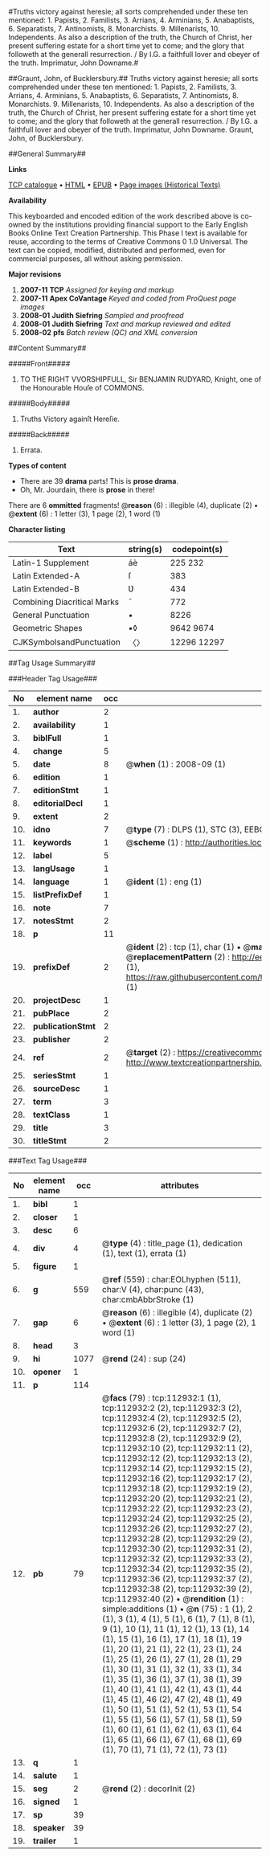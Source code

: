 #Truths victory against heresie; all sorts comprehended under these ten mentioned: 1. Papists, 2. Familists, 3. Arrians, 4. Arminians, 5. Anabaptists, 6. Separatists, 7. Antinomists, 8. Monarchists. 9. Millenarists, 10. Independents. As also a description of the truth, the Church of Christ, her present suffering estate for a short time yet to come; and the glory that followeth at the generall resurrection. / By I.G. a faithfull lover and obeyer of the truth. Imprimatur, John Downame.#

##Graunt, John, of Bucklersbury.##
Truths victory against heresie; all sorts comprehended under these ten mentioned: 1. Papists, 2. Familists, 3. Arrians, 4. Arminians, 5. Anabaptists, 6. Separatists, 7. Antinomists, 8. Monarchists. 9. Millenarists, 10. Independents. As also a description of the truth, the Church of Christ, her present suffering estate for a short time yet to come; and the glory that followeth at the generall resurrection. / By I.G. a faithfull lover and obeyer of the truth. Imprimatur, John Downame.
Graunt, John, of Bucklersbury.

##General Summary##

**Links**

[TCP catalogue](http://www.ota.ox.ac.uk/tcp/)  • 
[HTML](http://tei.it.ox.ac.uk/tcp/Texts-HTML/free/A85/A85551.html)  • 
[EPUB](http://tei.it.ox.ac.uk/tcp/Texts-EPUB/free/A85/A85551.epub) • 
[Page images (Historical Texts)](https://data.historicaltexts.jisc.ac.uk/view?pubId=eebo-99860807e&pageId=eebo-99860807e-112932-1)

**Availability**

This keyboarded and encoded edition of the
	       work described above is co-owned by the institutions
	       providing financial support to the Early English Books
	       Online Text Creation Partnership. This Phase I text is
	       available for reuse, according to the terms of Creative
	       Commons 0 1.0 Universal. The text can be copied,
	       modified, distributed and performed, even for
	       commercial purposes, all without asking permission.

**Major revisions**

1. __2007-11__ __TCP__ *Assigned for keying and markup*
1. __2007-11__ __Apex CoVantage__ *Keyed and coded from ProQuest page images*
1. __2008-01__ __Judith Siefring__ *Sampled and proofread*
1. __2008-01__ __Judith Siefring__ *Text and markup reviewed and edited*
1. __2008-02__ __pfs__ *Batch review (QC) and XML conversion*

##Content Summary##

#####Front#####

1. TO THE RIGHT VVORSHIPFULL, Sir BENJAMIN RUDYARD, Knight, one of the Honourable Houſe of COMMONS.

#####Body#####

1. Truths Victory againſt Hereſie.

#####Back#####

1. Errata.

**Types of content**

  * There are 39 **drama** parts! This is **prose drama**.
  * Oh, Mr. Jourdain, there is **prose** in there!

There are 6 **ommitted** fragments! 
 @__reason__ (6) : illegible (4), duplicate (2)  •  @__extent__ (6) : 1 letter (3), 1 page (2), 1 word (1)

**Character listing**


|Text|string(s)|codepoint(s)|
|---|---|---|
|Latin-1 Supplement|áè|225 232|
|Latin Extended-A|ſ|383|
|Latin Extended-B|Ʋ|434|
|Combining             Diacritical Marks|̄|772|
|General Punctuation|•|8226|
|Geometric Shapes|▪◊|9642 9674|
|CJKSymbolsandPunctuation|〈〉|12296 12297|

##Tag Usage Summary##

###Header Tag Usage###

|No|element name|occ|attributes|
|---|---|---|---|
|1.|__author__|2||
|2.|__availability__|1||
|3.|__biblFull__|1||
|4.|__change__|5||
|5.|__date__|8| @__when__ (1) : 2008-09 (1)|
|6.|__edition__|1||
|7.|__editionStmt__|1||
|8.|__editorialDecl__|1||
|9.|__extent__|2||
|10.|__idno__|7| @__type__ (7) : DLPS (1), STC (3), EEBO-CITATION (1), PROQUEST (1), VID (1)|
|11.|__keywords__|1| @__scheme__ (1) : http://authorities.loc.gov/ (1)|
|12.|__label__|5||
|13.|__langUsage__|1||
|14.|__language__|1| @__ident__ (1) : eng (1)|
|15.|__listPrefixDef__|1||
|16.|__note__|7||
|17.|__notesStmt__|2||
|18.|__p__|11||
|19.|__prefixDef__|2| @__ident__ (2) : tcp (1), char (1)  •  @__matchPattern__ (2) : ([0-9\-]+):([0-9IVX]+) (1), (.+) (1)  •  @__replacementPattern__ (2) : http://eebo.chadwyck.com/downloadtiff?vid=$1&page=$2 (1), https://raw.githubusercontent.com/textcreationpartnership/Texts/master/tcpchars.xml#$1 (1)|
|20.|__projectDesc__|1||
|21.|__pubPlace__|2||
|22.|__publicationStmt__|2||
|23.|__publisher__|2||
|24.|__ref__|2| @__target__ (2) : https://creativecommons.org/publicdomain/zero/1.0/ (1), http://www.textcreationpartnership.org/docs/. (1)|
|25.|__seriesStmt__|1||
|26.|__sourceDesc__|1||
|27.|__term__|3||
|28.|__textClass__|1||
|29.|__title__|3||
|30.|__titleStmt__|2||


###Text Tag Usage###

|No|element name|occ|attributes|
|---|---|---|---|
|1.|__bibl__|1||
|2.|__closer__|1||
|3.|__desc__|6||
|4.|__div__|4| @__type__ (4) : title_page (1), dedication (1), text (1), errata (1)|
|5.|__figure__|1||
|6.|__g__|559| @__ref__ (559) : char:EOLhyphen (511), char:V (4), char:punc (43), char:cmbAbbrStroke (1)|
|7.|__gap__|6| @__reason__ (6) : illegible (4), duplicate (2)  •  @__extent__ (6) : 1 letter (3), 1 page (2), 1 word (1)|
|8.|__head__|3||
|9.|__hi__|1077| @__rend__ (24) : sup (24)|
|10.|__opener__|1||
|11.|__p__|114||
|12.|__pb__|79| @__facs__ (79) : tcp:112932:1 (1), tcp:112932:2 (2), tcp:112932:3 (2), tcp:112932:4 (2), tcp:112932:5 (2), tcp:112932:6 (2), tcp:112932:7 (2), tcp:112932:8 (2), tcp:112932:9 (2), tcp:112932:10 (2), tcp:112932:11 (2), tcp:112932:12 (2), tcp:112932:13 (2), tcp:112932:14 (2), tcp:112932:15 (2), tcp:112932:16 (2), tcp:112932:17 (2), tcp:112932:18 (2), tcp:112932:19 (2), tcp:112932:20 (2), tcp:112932:21 (2), tcp:112932:22 (2), tcp:112932:23 (2), tcp:112932:24 (2), tcp:112932:25 (2), tcp:112932:26 (2), tcp:112932:27 (2), tcp:112932:28 (2), tcp:112932:29 (2), tcp:112932:30 (2), tcp:112932:31 (2), tcp:112932:32 (2), tcp:112932:33 (2), tcp:112932:34 (2), tcp:112932:35 (2), tcp:112932:36 (2), tcp:112932:37 (2), tcp:112932:38 (2), tcp:112932:39 (2), tcp:112932:40 (2)  •  @__rendition__ (1) : simple:additions (1)  •  @__n__ (75) : 1 (1), 2 (1), 3 (1), 4 (1), 5 (1), 6 (1), 7 (1), 8 (1), 9 (1), 10 (1), 11 (1), 12 (1), 13 (1), 14 (1), 15 (1), 16 (1), 17 (1), 18 (1), 19 (1), 20 (1), 21 (1), 22 (1), 23 (1), 24 (1), 25 (1), 26 (1), 27 (1), 28 (1), 29 (1), 30 (1), 31 (1), 32 (1), 33 (1), 34 (1), 35 (1), 36 (1), 37 (1), 38 (1), 39 (1), 40 (1), 41 (1), 42 (1), 43 (1), 44 (1), 45 (1), 46 (2), 47 (2), 48 (1), 49 (1), 50 (1), 51 (1), 52 (1), 53 (1), 54 (1), 55 (1), 56 (1), 57 (1), 58 (1), 59 (1), 60 (1), 61 (1), 62 (1), 63 (1), 64 (1), 65 (1), 66 (1), 67 (1), 68 (1), 69 (1), 70 (1), 71 (1), 72 (1), 73 (1)|
|13.|__q__|1||
|14.|__salute__|1||
|15.|__seg__|2| @__rend__ (2) : decorInit (2)|
|16.|__signed__|1||
|17.|__sp__|39||
|18.|__speaker__|39||
|19.|__trailer__|1||

